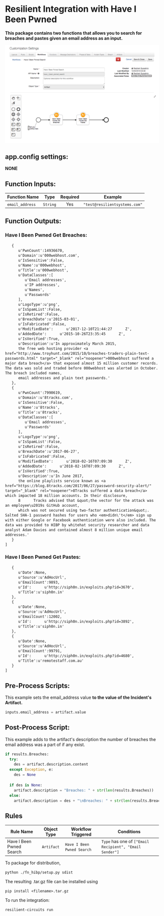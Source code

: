 # Resilient Integration with Have I Been Pwned
**This package contains two functions that allows you to search for breaches and pastes given an email address as an input.**

 ![screenshot](./screenshots/HIBP_workflow_1.png)

## app.config settings:
**NONE**

## Function Inputs:
| Function Name | Type | Required | Example |
| ------------- | :--: | :-------:| ------- |
| `email_address` | `String` | Yes | `"test@resilientsystems.com"` |


## Function Outputs:
### Have I Been Pwned Get Breaches:
```[
   {
      u'PwnCount':14936670,
      u'Domain':u'000webhost.com',
      u'IsSensitive':False,
      u'Name':u'000webhost',
      u'Title':u'000webhost',
      u'DataClasses':[
         u'Email addresses',
         u'IP addresses',
         u'Names',
         u'Passwords'
      ],
      u'LogoType':u'png',
      u'IsSpamList':False,
      u'IsRetired':False,
      u'BreachDate':u'2015-03-01',
      u'IsFabricated':False,
      u'ModifiedDate':      u'2017-12-10T21:44:27      Z',
      u'AddedDate':      u'2015-10-26T23:35:45      Z',
      u'IsVerified':True,
      u'Description':u'In approximately March 2015,
      the free web hosting provider <a href="http://www.troyhunt.com/2015/10/breaches-traders-plain-text-passwords.html" target="_blank" rel="noopener">000webhost suffered a major data breach</a> that exposed almost 15 million customer records. The data was sold and traded before 000webhost was alerted in October. The breach included names,
      email addresses and plain text passwords.'
   },
   {
      u'PwnCount':7990619,
      u'Domain':u'8tracks.com',
      u'IsSensitive':False,
      u'Name':u'8tracks',
      u'Title':u'8tracks',
      u'DataClasses':[
         u'Email addresses',
         u'Passwords'
      ],
      u'LogoType':u'png',
      u'IsSpamList':False,
      u'IsRetired':False,
      u'BreachDate':u'2017-06-27',
      u'IsFabricated':False,
      u'ModifiedDate':      u'2018-02-16T07:09:30      Z',
      u'AddedDate':      u'2018-02-16T07:09:30      Z',
      u'IsVerified':True,
      u'Description':u'In June 2017,
      the online playlists service known as <a href="https://blog.8tracks.com/2017/06/27/password-security-alert/" target="_blank" rel="noopener">8Tracks suffered a data breach</a> which impacted 18 million accounts. In their disclosure,
      8      Tracks advised that &quot;the vector for the attack was an employee\u2019s GitHub account,
      which was not secured using two-factor authentication&quot;. Salted SHA-1 password hashes for users who <em>didn\'t</em> sign up with either Google or Facebook authentication were also included. The data was provided to HIBP by whitehat security researcher and data analyst Adam Davies and contained almost 8 million unique email addresses.'
   }
]
```

### Have I Been Pwned Get Pastes:
```[
   {
      u'Date':None,
      u'Source':u'AdHocUrl',
      u'EmailCount':9893,
      u'Id':      u'http://siph0n.in/exploits.php?id=3670',
      u'Title':u'siph0n.in'
   },
   {
      u'Date':None,
      u'Source':u'AdHocUrl',
      u'EmailCount':12002,
      u'Id':      u'http://siph0n.in/exploits.php?id=3892',
      u'Title':u'siph0n.in'
   },
   {
      u'Date':None,
      u'Source':u'AdHocUrl',
      u'EmailCount':99791,
      u'Id':      u'http://siph0n.in/exploits.php?id=4680',
      u'Title':u'remotestaff.com.au'
   }
]
```


## Pre-Process Scripts:
This example sets the email_address value **to the value of the Incident's Artifact.**
```python
inputs.email_address = artifact.value
```

## Post-Process Script:
This example adds to the artifact's description the number of breaches the email address was a part of if any exist.
```python
if results.Breaches:
  try:
    des = artifact.description.content
  except Exception, e:
    des = None

  if des is None:
    artifact.description = "Breaches: " + str(len(results.Breaches))
  else:
    artifact.description = des + "\nBreaches: " + str(len(results.Breaches))
```

## Rules
| Rule Name | Object Type | Workflow Triggered | Conditions |
| --------- | :---------: | ------------------ | ---------- |
| Have I Been Pwned Search | `Artifact` | `Have I Been Pwned Search` | `Type` has one of `["Email Recipient", "Email Sender"]`

To package for distribution,

    python ./fn_hibp/setup.py sdist

The resulting .tar.gz file can be installed using

    pip install <filename>.tar.gz

To run the integration:

    resilient-circuits run
